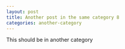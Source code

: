 ```yaml
---
layout: post
title: Another post in the same category 8
categories: another-category
---
```


This should be in another category
